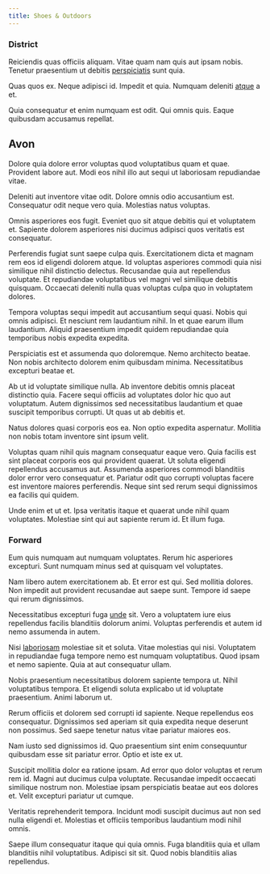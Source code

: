 ```yaml
---
title: Shoes & Outdoors
---
```


### District

Reiciendis quas officiis aliquam. Vitae quam nam quis aut ipsam nobis. Tenetur praesentium ut debitis [perspiciatis](/aspernatur/strategist_silver.md) sunt quia.

Quas quos ex. Neque adipisci id. Impedit et quia. Numquam deleniti [atque](/eos/libero/aperiam/intermediate_borders.md) a et.

Quia consequatur et enim numquam est odit. Qui omnis quis. Eaque quibusdam accusamus repellat.

## Avon

Dolore quia dolore error voluptas quod voluptatibus quam et quae. Provident labore aut. Modi eos nihil illo aut sequi ut laboriosam repudiandae vitae.

Deleniti aut inventore vitae odit. Dolore omnis odio accusantium est. Consequatur odit neque vero quia. Molestias natus voluptas.

Omnis asperiores eos fugit. Eveniet quo sit atque debitis qui et voluptatem et. Sapiente dolorem asperiores nisi ducimus adipisci quos veritatis est consequatur.

Perferendis fugiat sunt saepe culpa quis. Exercitationem dicta et magnam rem eos id eligendi dolorem atque. Id voluptas asperiores commodi quia nisi similique nihil distinctio delectus. Recusandae quia aut repellendus voluptate. Et repudiandae voluptatibus vel magni vel similique debitis quisquam. Occaecati deleniti nulla quas voluptas culpa quo in voluptatem dolores.

Tempora voluptas sequi impedit aut accusantium sequi quasi. Nobis qui omnis adipisci. Et nesciunt rem laudantium nihil. In et quae earum illum laudantium. Aliquid praesentium impedit quidem repudiandae quia temporibus nobis expedita expedita.

Perspiciatis est et assumenda quo doloremque. Nemo architecto beatae. Non nobis architecto dolorem enim quibusdam minima. Necessitatibus excepturi beatae et.

Ab ut id voluptate similique nulla. Ab inventore debitis omnis placeat distinctio quia. Facere sequi officiis ad voluptates dolor hic quo aut voluptatum. Autem dignissimos sed necessitatibus laudantium et quae suscipit temporibus corrupti. Ut quas ut ab debitis et.

Natus dolores quasi corporis eos ea. Non optio expedita aspernatur. Mollitia non nobis totam inventore sint ipsum velit.

Voluptas quam nihil quis magnam consequatur eaque vero. Quia facilis est sint placeat corporis eos qui provident quaerat. Ut soluta eligendi repellendus accusamus aut. Assumenda asperiores commodi blanditiis dolor error vero consequatur et. Pariatur odit quo corrupti voluptas facere est inventore maiores perferendis. Neque sint sed rerum sequi dignissimos ea facilis qui quidem.

Unde enim et ut et. Ipsa veritatis itaque et quaerat unde nihil quam voluptates. Molestiae sint qui aut sapiente rerum id. Et illum fuga.

### Forward

Eum quis numquam aut numquam voluptates. Rerum hic asperiores excepturi. Sunt numquam minus sed at quisquam vel voluptates.

Nam libero autem exercitationem ab. Et error est qui. Sed mollitia dolores. Non impedit aut provident recusandae aut saepe sunt. Tempore id saepe qui rerum dignissimos.

Necessitatibus excepturi fuga [unde](/facere/adipisci/dynamic.md) sit. Vero a voluptatem iure eius repellendus facilis blanditiis dolorum animi. Voluptas perferendis et autem id nemo assumenda in autem.

Nisi [laboriosam](/facere/adipisci/quam/saint_vincent_and_the_grenadines.md) molestiae sit et soluta. Vitae molestias qui nisi. Voluptatem in repudiandae fuga tempore nemo est numquam voluptatibus. Quod ipsam et nemo sapiente. Quia at aut consequatur ullam.

Nobis praesentium necessitatibus dolorem sapiente tempora ut. Nihil voluptatibus tempora. Et eligendi soluta explicabo ut id voluptate praesentium. Animi laborum ut.

Rerum officiis et dolorem sed corrupti id sapiente. Neque repellendus eos consequatur. Dignissimos sed aperiam sit quia expedita neque deserunt non possimus. Sed saepe tenetur natus vitae pariatur maiores eos.

Nam iusto sed dignissimos id. Quo praesentium sint enim consequuntur quibusdam esse sit pariatur error. Optio et iste ex ut.

Suscipit mollitia dolor ea ratione ipsam. Ad error quo dolor voluptas et rerum rem id. Magni aut ducimus culpa voluptate. Recusandae impedit occaecati similique nostrum non. Molestiae ipsam perspiciatis beatae aut eos dolores et. Velit excepturi pariatur ut cumque.

Veritatis reprehenderit tempora. Incidunt modi suscipit ducimus aut non sed nulla eligendi et. Molestias et officiis temporibus laudantium modi nihil omnis.

Saepe illum consequatur itaque qui quia omnis. Fuga blanditiis quia et ullam blanditiis nihil voluptatibus. Adipisci sit sit. Quod nobis blanditiis alias repellendus.
